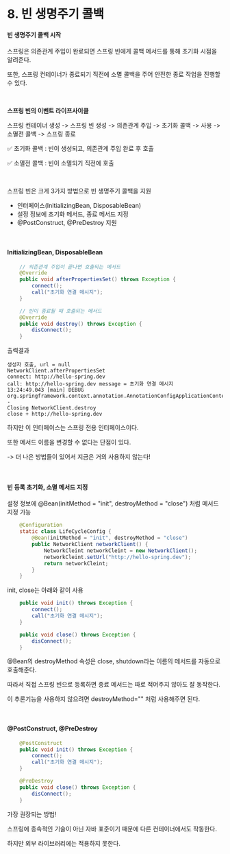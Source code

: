 # 8. 빈 생명주기 콜백

#### 빈 생명주기 콜백 시작

스프링은 의존관계 주입이 완료되면 스프링 빈에게 콜백 메서드를 통해 초기화 시점을 알려준다.

또한, 스프링 컨테이너가 종료되기 직전에 소멸 콜백을 주어 안전한 종료 작업을 진행할 수 있다.

<br/>

**스프링 빈의 이벤트 라이프사이클**

스프링 컨테이너 생성 -> 스프링 빈 생성 -> 의존관계 주입 -> 초기화 콜백 -> 사용 -> 소멸전 콜백 -> 스프링 종료

✅ 초기화 콜백 : 빈이 생성되고, 의존관계 주입 완료 후 호출

✅ 소멸전 콜백 : 빈이 소멸되기 직전에 호출

<br/>

스프링 빈은 크게 3가지 방법으로 빈 생명주기 콜백을 지원

* 인터페이스(InitializingBean, DisposableBean)
* 설정 정보에 초기화 메서드, 종료 메서드 지정
* @PostConstruct, @PreDestroy 지원

<br/>

#### InitializingBean, DisposableBean

```java
    // 의존관계 주입이 끝나면 호출되는 메서드
    @Override
    public void afterPropertiesSet() throws Exception {
        connect();
        call("초기화 연결 메시지");
    }

	// 빈이 종료될 때 호출되는 메서드
    @Override
    public void destroy() throws Exception {
        disConnect();
    }
```

출력결과

```
생성자 호출, url = null
NetworkClient.afterPropertiesSet
connect: http://hello-spring.dev
call: http://hello-spring.dev message = 초기화 연결 메시지
13:24:49.043 [main] DEBUG
org.springframework.context.annotation.AnnotationConfigApplicationContext -
Closing NetworkClient.destroy
close + http://hello-spring.dev

```

하지만 이 인터페이스는 스프링 전용 인터페이스이다.

또한 메서드 이름을 변경할 수 없다는 단점이 있다.

-> 더 나은 방법들이 있어서 지금은 거의 사용하지 않는다!

<br/>

#### 빈 등록 초기화, 소멸 메서드 지정

설정 정보에 @Bean(initMethod = "init", destroyMethod = "close") 처럼 메서드 지정 가능

```java
    @Configuration
    static class LifeCycleConfig {
        @Bean(initMethod = "init", destroyMethod = "close")
        public NetworkClient networkClient() {
            NetworkCleint networkCleint = new NetworkClient();
            networkCleint.setUrl("http://hello-spring.dev");
            return networkCleint;
        }
    }
```

init, close는 아래와 같이 사용

```java
    public void init() throws Exception {
        connect();
        call("초기화 연결 메시지");
    }

    public void close() throws Exception {
        disConnect();
    }
```

@Bean의 destroyMethod 속성은 close, shutdown라는 이름의 메서드를 자동으로 호출해준다.

따라서 직접 스프링 빈으로 등록하면 종료 메서드는 따로 적어주지 않아도 잘 동작한다.

이 추론기능을 사용하지 않으려면 destroyMethod="" 처럼 사용해주면 된다.

<br/>

#### @PostConstruct, @PreDestroy

```java
    @PostConstruct
    public void init() throws Exception {
        connect();
        call("초기화 연결 메시지");
    }

    @PreDestroy
    public void close() throws Exception {
        disConnect();
    }
```

가장 권장되는 방법!

스프링에 종속적인 기술이 아닌 자바 표준이기 때문에 다른 컨테이너에서도 작동한다.

하지만 외부 라이브러리에는 적용하지 못한다.
